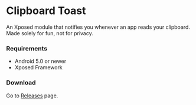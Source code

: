 # Clipboard Toast

An Xposed module that notifies you whenever an app reads your clipboard. Made solely for fun, not for privacy.

### Requirements
  - Android 5.0 or newer
  - Xposed Framework

### Download
Go to [Releases](https://github.com/ubuntuegor/ClipboardToast/releases) page.